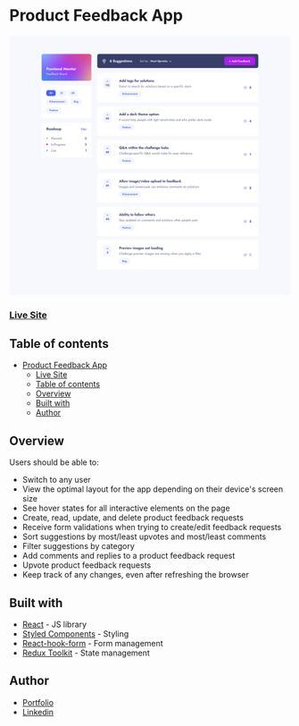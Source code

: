 # Product Feedback App

![](./public/preview.png)


### [Live Site](https://your-live-site-url.com)


## Table of contents

- [Product Feedback App](#product-feedback-app)
    - [Live Site](#live-site)
  - [Table of contents](#table-of-contents)
  - [Overview](#overview)
  - [Built with](#built-with)
  - [Author](#author)


## Overview

Users should be able to:

- Switch to any user
- View the optimal layout for the app depending on their device's screen size
- See hover states for all interactive elements on the page
- Create, read, update, and delete product feedback requests
- Receive form validations when trying to create/edit feedback requests
- Sort suggestions by most/least upvotes and most/least comments
- Filter suggestions by category
- Add comments and replies to a product feedback request
- Upvote product feedback requests
- Keep track of any changes, even after refreshing the browser



## Built with

- [React](https://react.dev/) - JS library
- [Styled Components](https://styled-components.com/) - Styling
- [React-hook-form](https://react-hook-form.com/) - Form management
- [Redux Toolkit](https://redux-toolkit.js.org/) - State management

## Author
  - [Portfolio](https://portfolio-selly361.vercel.app/)
  - [Linkedin](https://www.linkedin.com/in/seikou-sillah-883912249/)


